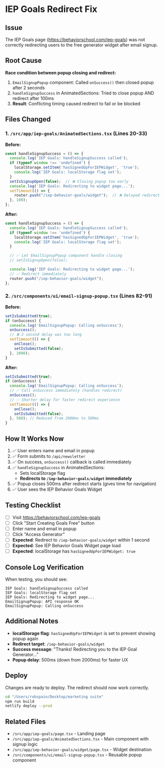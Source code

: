 # IEP Goals Redirect Fix

## Issue
The IEP Goals page (https://behaviorschool.com/iep-goals) was not correctly redirecting users to the free generator widget after email signup.

## Root Cause
**Race condition between popup closing and redirect:**

1. `EmailSignupPopup` component: Called `onSuccess()` then closed popup after 2 seconds
2. `handleSignupSuccess` in AnimatedSections: Tried to close popup AND redirect after 100ms
3. **Result**: Conflicting timing caused redirect to fail or be blocked

## Files Changed

### 1. `/src/app/iep-goals/AnimatedSections.tsx` (Lines 20-33)

**Before:**
```typescript
const handleSignupSuccess = () => {
  console.log('IEP Goals: handleSignupSuccess called');
  if (typeof window !== 'undefined') {
    localStorage.setItem('hasSignedUpForIEPWidget', 'true');
    console.log('IEP Goals: localStorage flag set');
  }
  setIsSignupOpen(false);  // ❌ Closing popup too early
  console.log('IEP Goals: Redirecting to widget page...');
  setTimeout(() => {
    router.push("/iep-behavior-goals/widget");  // ❌ Delayed redirect
  }, 100);
};
```

**After:**
```typescript
const handleSignupSuccess = () => {
  console.log('IEP Goals: handleSignupSuccess called');
  if (typeof window !== 'undefined') {
    localStorage.setItem('hasSignedUpForIEPWidget', 'true');
    console.log('IEP Goals: localStorage flag set');
  }

  // ✅ Let EmailSignupPopup component handle closing
  // setIsSignupOpen(false);

  console.log('IEP Goals: Redirecting to widget page...');
  // ✅ Redirect immediately
  router.push("/iep-behavior-goals/widget");
};
```

### 2. `/src/components/ui/email-signup-popup.tsx` (Lines 82-91)

**Before:**
```typescript
setIsSubmitted(true);
if (onSuccess) {
  console.log('EmailSignupPopup: Calling onSuccess');
  onSuccess();
  // ❌ 2 second delay was too long
  setTimeout(() => {
    onClose();
    setIsSubmitted(false);
  }, 2000);
}
```

**After:**
```typescript
setIsSubmitted(true);
if (onSuccess) {
  console.log('EmailSignupPopup: Calling onSuccess');
  // ✅ Call onSuccess immediately (handles redirect)
  onSuccess();
  // ✅ Shorter delay for faster redirect experience
  setTimeout(() => {
    onClose();
    setIsSubmitted(false);
  }, 500); // Reduced from 2000ms to 500ms
}
```

## How It Works Now

1. ✅ User enters name and email in popup
2. ✅ Form submits to `/api/newsletter`
3. ✅ On success, `onSuccess()` callback is called immediately
4. ✅ `handleSignupSuccess` in AnimatedSections:
   - Sets localStorage flag
   - **Redirects to `/iep-behavior-goals/widget` immediately**
5. ✅ Popup closes 500ms after redirect starts (gives time for navigation)
6. ✅ User sees the IEP Behavior Goals Widget

## Testing Checklist

- [ ] Visit https://behaviorschool.com/iep-goals
- [ ] Click "Start Creating Goals Free" button
- [ ] Enter name and email in popup
- [ ] Click "Access Generator"
- [ ] **Expected**: Redirect to `/iep-behavior-goals/widget` within 1 second
- [ ] **Expected**: See IEP Behavior Goals Widget page load
- [ ] **Expected**: localStorage has `hasSignedUpForIEPWidget: true`

## Console Log Verification

When testing, you should see:
```
IEP Goals: handleSignupSuccess called
IEP Goals: localStorage flag set
IEP Goals: Redirecting to widget page...
EmailSignupPopup: API response OK
EmailSignupPopup: Calling onSuccess
```

## Additional Notes

- **localStorage flag**: `hasSignedUpForIEPWidget` is set to prevent showing popup again
- **Redirect target**: `/iep-behavior-goals/widget`
- **Success message**: "Thanks! Redirecting you to the IEP Goal Generator..."
- **Popup delay**: 500ms (down from 2000ms) for faster UX

## Deploy

Changes are ready to deploy. The redirect should now work correctly.

```bash
cd "/Users/robspain/Desktop/marketing suite"
npm run build
netlify deploy --prod
```

## Related Files

- `/src/app/iep-goals/page.tsx` - Landing page
- `/src/app/iep-goals/AnimatedSections.tsx` - Main component with signup logic
- `/src/app/iep-behavior-goals/widget/page.tsx` - Widget destination
- `/src/components/ui/email-signup-popup.tsx` - Reusable popup component
